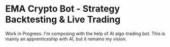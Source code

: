 # EMA Crypto Bot - Strategy Backtesting & Live Trading

Work in Progress. I'm composing with the help of AI algo-trading bot. This is mainly an apprenticeship with AI, but it remains my vision. 
